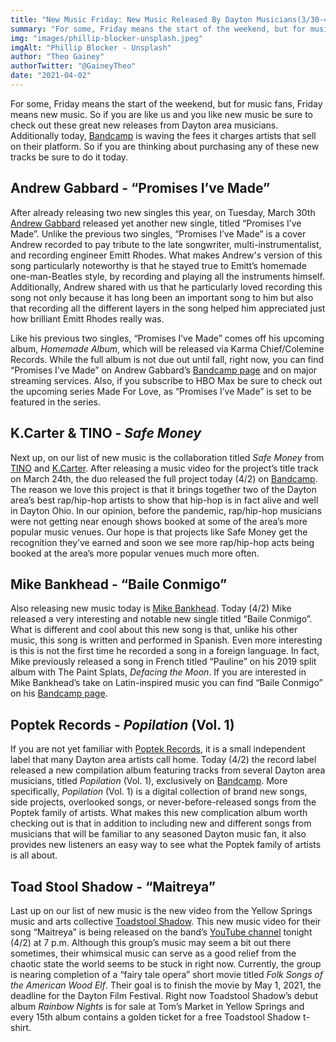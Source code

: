 ```yaml
---
title: "New Music Friday: New Music Released By Dayton Musicians(3/30-4/2)"
summary: "For some, Friday means the start of the weekend, but for music fans, Friday means new music. So if you are like us and you like new music be sure to check out these great new releases from Dayton area musicians."
img: "images/phillip-blocker-unsplash.jpeg"
imgAlt: "Phillip Blocker - Unsplash"
author: "Theo Gainey"
authorTwitter: "@GaineyTheo"
date: "2021-04-02"
---
```


For some, Friday means the start of the weekend, but for music fans, Friday means new music. So if you are like us and you like new music be sure to check out these great new releases from Dayton area musicians. Additionally today, [Bandcamp](https://bandcamp.com/) is waving the fees it charges artists that sell on their platform. So if you are thinking about purchasing any of these new tracks be sure to do it today.

## Andrew Gabbard - “Promises I’ve Made”

After already releasing two new singles this year, on Tuesday, March 30th [Andrew Gabbard](https://www.facebook.com/andrewgabbardmusic) released yet another new single, titled “Promises I’ve Made”. Unlike the previous two singles, “Promises I’ve Made” is a cover Andrew recorded to pay tribute to the late songwriter, multi-instrumentalist, and recording engineer Emitt Rhodes. What makes Andrew's version of this song particularly noteworthy is that he stayed true to Emitt’s homemade one-man-Beatles style, by recording and playing all the instruments himself. Additionally, Andrew shared with us that he particularly loved recording this song not only because it has long been an important song to him but also that recording all the different layers in the song helped him appreciated just how brilliant Emitt Rhodes really was.  

Like his previous two singles, “Promises I’ve Made” comes off his upcoming album, *Homemade Album*, which will be released via Karma Chief/Colemine Records. While the full album is not due out until fall, right now, you can find “Promises I’ve Made” on Andrew Gabbard’s [Bandcamp page](https://andrewgabbard.bandcamp.com/track/promises-ive-made) and on major streaming services. Also, if you subscribe to HBO Max be sure to check out the upcoming series Made For Love, as “Promises I’ve Made” is set to be featured in the series.

## K.Carter & TINO - *Safe Money*

Next up, on our list of new music is the collaboration titled *Safe Money* from [TINO](https://www.facebook.com/hiphoptino) and [K.Carter](https://www.facebook.com/kcartersonofhiphop). After releasing a music video for the project’s title track on March 24th, the duo released the full project today (4/2) on [Bandcamp](https://hiphoptino.bandcamp.com/album/safe-money). The reason we love this project is that it brings together two of the Dayton area’s best rap/hip-hop artists to show that hip-hop is in fact alive and well in Dayton Ohio. In our opinion, before the pandemic, rap/hip-hop musicians were not getting near enough shows booked at some of the area’s more popular music venues. Our hope is that projects like Safe Money get the recognition they’ve earned and soon we see more rap/hip-hop acts being booked at the area’s more popular venues much more often.

## Mike Bankhead - “Baile Conmigo”

Also releasing new music today is [Mike Bankhead](https://www.facebook.com/MikeBankheadMusic). Today (4/2) Mike released a very interesting and notable new single titled “Baile Conmigo”. What is different and cool about this new song is that, unlike his other music, this song is written and performed in Spanish. Even more interesting is this is not the first time he recorded a song in a foreign language. In fact, Mike previously released a song in French titled “Pauline” on his 2019 split album with The Paint Splats, *Defacing the Moon*. If you are interested in Mike Bankhead’s take on Latin-inspired music you can find “Baile Conmigo” on his [Bandcamp page](https://mikebankhead.bandcamp.com/).

## Poptek Records - *Popilation* (Vol. 1)

If you are not yet familiar with [Poptek Records](http://www.poptek.com/), it is a small independent label that many Dayton area artists call home. Today (4/2) the record label released a new compilation album featuring tracks from several Dayton area musicians, titled *Popilation* (Vol. 1), exclusively on [Bandcamp](https://poptek.bandcamp.com/album/popilation-vol-1). More specifically, *Popilation* (Vol. 1) is a digital collection of brand new songs, side projects, overlooked songs, or never-before-released songs from the Poptek family of artists. What makes this new complication album worth checking out is that in addition to including new and different songs from musicians that will be familiar to any seasoned Dayton music fan, it also provides new listeners an easy way to see what the Poptek family of artists is all about.

## Toad Stool Shadow - “Maitreya”

Last up on our list of new music is the new video from the Yellow Springs music and arts collective [Toadstool Shadow](https://www.facebook.com/toadstoolshadow). This new music video for their song “Maitreya” is being released on the band’s [YouTube channel](https://www.youtube.com/channel/UCJ0Anr_4y9JsgjpIjI_au8A) tonight (4/2) at 7 p.m. Although this group’s music may seem a bit out there sometimes, their whimsical music can serve as a good relief from the chaotic state the world seems to be stuck in right now. Currently, the group is nearing completion of a “fairy tale opera” short movie titled *Folk Songs of the American Wood Elf*. Their goal is to finish the movie by May 1, 2021, the deadline for the Dayton Film Festival. Right now Toadstool Shadow’s debut album *Rainbow Nights* is for sale at Tom’s Market in Yellow Springs and every 15th album contains a golden ticket for a free Toadstool Shadow t-shirt.
